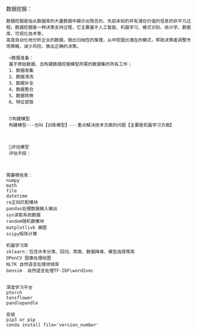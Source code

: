 数据挖掘：

    数据挖掘是指从数据库的大量数据中揭示出隐含的、先前未知的并有潜在价值的信息的非平凡过程。数据挖掘是一种决策支持过程，它主要基于人工智能、机器学习、模式识别、统计学、数据库、可视化技术等，
    高度自动化地分析企业的数据，做出归纳性的推理，从中挖掘出潜在的模式，帮助决策者调整市场策略，减少风险，做出正确的决策。 
    
     ↪️数据准备：
     基于原始数据、去构建数据挖掘模型所需的数据集的所有工作；
     1、数据收集
     2、数据清洗
     3、数据补全
     4、数据整合
     5、数据转换
     6、特征提取


     ⏰构建模型
     构建模型---也叫【训练模型】---重点解决技术方面的问题【主要是机器学习方面】



     🥇评估模型
     评估手段：



    需要哪些库：
    numpy
    math
    file
    datetime
    re正则匹配模块
    pandas处理数据输入输出
    sys读取系统数据
    random随机数模块
    matplotlivb 画图
    scipy矩阵计算
    
    机器学习库
    sklearn：包含许多分类、回归、聚类、数据降维、模型选择等库
    OPenCV 图像处理绘图
    NLTK 自然语言处理领域库
    Gensim  自然语言处理TF-IDF\word2vec
    
    
    深度学习平台
    ptorch
    tensflower
    pandlepandle
    
    安装
    pip3 or pip
    conda install file='version_number'
 

